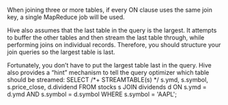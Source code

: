 When joining three or more tables, if every ON clause uses the same join key, a single MapReduce job will be used.


Hive also assumes that the last table in the query is the largest. It attempts to buffer the other tables and then stream the last table through, while performing joins on individual records. Therefore, you should structure your join queries so the largest table is last.

Fortunately, you don’t have to put the largest table last in the query. Hive also provides a “hint” mechanism to tell the query optimizer which table should be streamed:
SELECT /*+ STREAMTABLE(s) */ s.ymd, s.symbol, s.price_close, d.dividend FROM stocks s JOIN dividends d ON s.ymd = d.ymd AND s.symbol = d.symbol WHERE s.symbol = 'AAPL';
